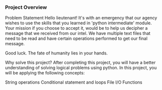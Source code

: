 ### Project Overview

 Problem Statement
Hello lieutenant! It's with an emergency that our agency wishes to use the skills that you learned in 'python intermediate' module. Your mission if you choose to accept it, would be to help us decipher a message that we received from our intel. We have multiple text files that need to be read and have certain operations performed to get our final message.

Good luck. The fate of humanity lies in your hands.

Why solve this project?
After completing this project, you will have a better understanding of solving logical problems using python. In this project, you will be applying the following concepts:

String operations
Conditional statement and loops
File I/O
Functions


